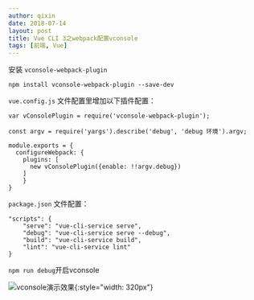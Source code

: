 ```yaml
---
author: qixin
date: 2018-07-14
layout: post
title: Vue CLI 3之webpack配置vconsole
tags: [前端, Vue]
---
```


安装 ``vconsole-webpack-plugin``

``npm install vconsole-webpack-plugin --save-dev``

``vue.config.js`` 文件配置里增加以下插件配置：

    var vConsolePlugin = require('vconsole-webpack-plugin');

    const argv = require('yargs').describe('debug', 'debug 环境').argv;

    module.exports = {
      configureWebpack: {
        plugins: [
          new vConsolePlugin({enable: !!argv.debug})
        ]
        }
    }

``package.json`` 文件配置：

    "scripts": {
        "serve": "vue-cli-service serve",  
        "debug": "vue-cli-service serve --debug",
        "build": "vue-cli-service build",
        "lint": "vue-cli-service lint"
    }

``npm run debug``开启vconsole

![vconsole演示效果](http://pblq6h54x.bkt.clouddn.com/post/img/vconsole_demo.png "vconsole演示效果"){:style="width: 320px"}
